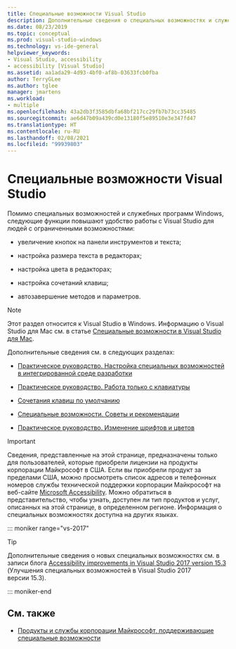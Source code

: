 ```yaml
---
title: Специальные возможности Visual Studio
description: Дополнительные сведения о специальных возможностях и служебных программ, которые упрощают работу с операционной системой Windows и пакетом разработчика Visual Studio для всех пользователей, включая людей с ограниченными возможностями.
ms.date: 08/23/2019
ms.topic: conceptual
ms.prod: visual-studio-windows
ms.technology: vs-ide-general
helpviewer_keywords:
- Visual Studio, accessibility
- accessibility [Visual Studio]
ms.assetid: aa1ada29-4d93-4bf0-af8b-03633fcb0fba
author: TerryGLee
ms.author: tglee
manager: jmartens
ms.workload:
- multiple
ms.openlocfilehash: 43a2db3f3585dbfa68bf217cc29fb7b73cc35485
ms.sourcegitcommit: ae6d47b09a439cd0e13180f5e89510e3e347fd47
ms.translationtype: HT
ms.contentlocale: ru-RU
ms.lasthandoff: 02/08/2021
ms.locfileid: "99939803"
---
```

# <a name="accessibility-features-of-visual-studio"></a>Специальные возможности Visual Studio

Помимо специальных возможностей и служебных программ Windows, следующие функции повышают удобство работы с Visual Studio для людей с ограниченными возможностями:

- увеличение кнопок на панели инструментов и текста;

- настройка размера текста в редакторах;

- настройка цвета в редакторах;

- настройка сочетаний клавиш;

- автозавершение методов и параметров.

> [!NOTE]
> Этот раздел относится к Visual Studio в Windows. Информацию о Visual Studio для Mac см. в статье [Специальные возможности в Visual Studio для Mac](/visualstudio/mac/accessibility).

Дополнительные сведения см. в следующих разделах:

- [Практическое руководство. Настройка специальных возможностей в интегрированной среде разработки](../../ide/reference/how-to-set-ide-accessibility-options.md)

- [Практическое руководство. Работа только с клавиатуры](../../ide/reference/how-to-use-the-keyboard-exclusively.md)

- [Сочетания клавиш по умолчанию](../../ide/default-keyboard-shortcuts-in-visual-studio.md)

- [Специальные возможности. Советы и рекомендации](../../ide/reference/accessibility-tips-and-tricks.md)

- [Практическое руководство. Изменение шрифтов и цветов](../../ide/how-to-change-fonts-and-colors-in-visual-studio.md)

> [!IMPORTANT]
> Сведения, представленные на этой странице, предназначены только для пользователей, которые приобрели лицензии на продукты корпорации Майкрософт в США. Если вы приобрели продукт за пределами США, можно просмотреть список адресов и телефонных номеров службы технической поддержки корпорации Майкрософт на веб-сайте [Microsoft Accessibility](https://www.microsoft.com/accessibility/). Можно обратиться в представительство, чтобы узнать, доступен ли тип продуктов и услуг, описанных на этой странице, в определенном регионе. Информация о специальных возможностях доступна на других языках.

::: moniker range="vs-2017"

> [!TIP]
> Дополнительные сведения о новых специальных возможностях см. в записи блога [Accessibility improvements in Visual Studio 2017 version 15.3](https://devblogs.microsoft.com/visualstudio/accessibility-improvements-in-visual-studio-2017-version-15-3/) (Улучшения специальных возможностей в Visual Studio 2017 версии 15.3).

::: moniker-end

## <a name="see-also"></a>См. также

- [Продукты и службы корпорации Майкрософт, поддерживающие специальные возможности](../../ide/reference/accessibility-products-and-services-from-microsoft.md)

